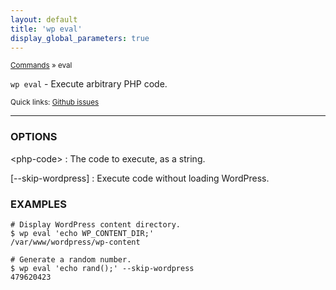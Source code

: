```yaml
---
layout: default
title: 'wp eval'
display_global_parameters: true
---
```


<small>[Commands](/commands/) &raquo; eval</small>

`wp eval` - Execute arbitrary PHP code.

<small>Quick links: <a href="https://github.com/wp-cli/wp-cli/issues?q=is%3Aopen+label%3Acommand%3Aeval+sort%3Aupdated-desc">Github issues</a></small>

<hr />

### OPTIONS

&lt;php-code&gt;
: The code to execute, as a string.

[\--skip-wordpress]
: Execute code without loading WordPress.

### EXAMPLES

    # Display WordPress content directory.
    $ wp eval 'echo WP_CONTENT_DIR;'
    /var/www/wordpress/wp-content

    # Generate a random number.
    $ wp eval 'echo rand();' --skip-wordpress
    479620423




